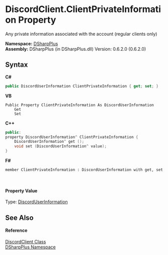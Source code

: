 # DiscordClient.ClientPrivateInformation Property 
 

Any private information associated with the account (regular clients only)

**Namespace:**&nbsp;<a href="503971eb-de5e-a570-9922-de9500a9b1cc">DSharpPlus</a><br />**Assembly:**&nbsp;DSharpPlus (in DSharpPlus.dll) Version: 0.6.2.0 (0.6.2.0)

## Syntax

**C#**<br />
``` C#
public DiscordUserInformation ClientPrivateInformation { get; set; }
```

**VB**<br />
``` VB
Public Property ClientPrivateInformation As DiscordUserInformation
	Get
	Set
```

**C++**<br />
``` C++
public:
property DiscordUserInformation^ ClientPrivateInformation {
	DiscordUserInformation^ get ();
	void set (DiscordUserInformation^ value);
}
```

**F#**<br />
``` F#
member ClientPrivateInformation : DiscordUserInformation with get, set

```

<br />

#### Property Value
Type: <a href="b845fb76-b427-99df-e548-36803efdcfd2">DiscordUserInformation</a>

## See Also


#### Reference
<a href="8f8cbf24-03e9-53cc-389f-2ba10a699065">DiscordClient Class</a><br /><a href="503971eb-de5e-a570-9922-de9500a9b1cc">DSharpPlus Namespace</a><br />